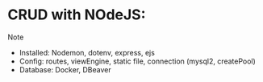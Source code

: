  # CRUD with NOdeJS: 
> [!NOTE]
> + Installed: Nodemon, dotenv, express, ejs
> + Config: routes, viewEngine, static file, connection (mysql2, createPool)
> + Database: Docker, DBeaver
  
